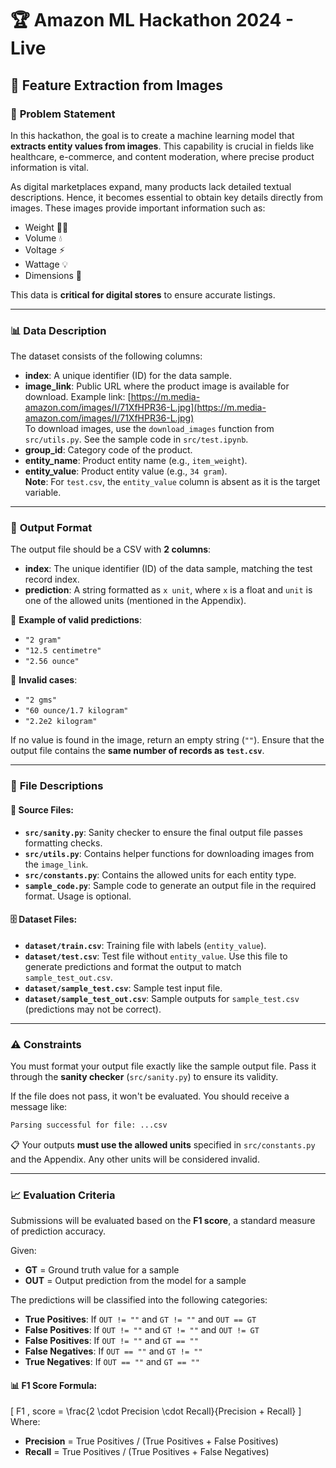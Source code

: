 # 🏆 Amazon ML Hackathon 2024 - Live

## 🚀 **Feature Extraction from Images**

### 📝 **Problem Statement**

In this hackathon, the goal is to create a machine learning model that **extracts entity values from images**. This capability is crucial in fields like healthcare, e-commerce, and content moderation, where precise product information is vital.

As digital marketplaces expand, many products lack detailed textual descriptions. Hence, it becomes essential to obtain key details directly from images. These images provide important information such as:

- Weight 🏋️‍♂️
- Volume 💧
- Voltage ⚡
- Wattage 💡
- Dimensions 📏

This data is **critical for digital stores** to ensure accurate listings.

---

### 📊 **Data Description**

The dataset consists of the following columns:

- **index**: A unique identifier (ID) for the data sample.
- **image_link**: Public URL where the product image is available for download. 
  Example link: [https://m.media-amazon.com/images/I/71XfHPR36-L.jpg](https://m.media-amazon.com/images/I/71XfHPR36-L.jpg)  
  To download images, use the `download_images` function from `src/utils.py`. See the sample code in `src/test.ipynb`.
- **group_id**: Category code of the product.
- **entity_name**: Product entity name (e.g., `item_weight`).
- **entity_value**: Product entity value (e.g., `34 gram`).  
  **Note**: For `test.csv`, the `entity_value` column is absent as it is the target variable.

---

### 🔑 **Output Format**

The output file should be a CSV with **2 columns**:

- **index**: The unique identifier (ID) of the data sample, matching the test record index.
- **prediction**: A string formatted as `x unit`, where `x` is a float and `unit` is one of the allowed units (mentioned in the Appendix).

📌 **Example of valid predictions**:
- `"2 gram"`
- `"12.5 centimetre"`
- `"2.56 ounce"`

🚫 **Invalid cases**:
- `"2 gms"`
- `"60 ounce/1.7 kilogram"`
- `"2.2e2 kilogram"`

If no value is found in the image, return an empty string (`""`). Ensure that the output file contains the **same number of records as `test.csv`**.

---

### 📂 **File Descriptions**

#### 🔧 **Source Files**:

- **`src/sanity.py`**: Sanity checker to ensure the final output file passes formatting checks.
- **`src/utils.py`**: Contains helper functions for downloading images from the `image_link`.
- **`src/constants.py`**: Contains the allowed units for each entity type.
- **`sample_code.py`**: Sample code to generate an output file in the required format. Usage is optional.

#### 🗄️ **Dataset Files**:

- **`dataset/train.csv`**: Training file with labels (`entity_value`).
- **`dataset/test.csv`**: Test file without `entity_value`. Use this file to generate predictions and format the output to match `sample_test_out.csv`.
- **`dataset/sample_test.csv`**: Sample test input file.
- **`dataset/sample_test_out.csv`**: Sample outputs for `sample_test.csv` (predictions may not be correct).

---

### ⚠️ **Constraints**

You must format your output file exactly like the sample output file. Pass it through the **sanity checker** (`src/sanity.py`) to ensure its validity.

If the file does not pass, it won't be evaluated. You should receive a message like:
```bash
Parsing successful for file: ...csv
```

📋 Your outputs **must use the allowed units** specified in `src/constants.py` and the Appendix. Any other units will be considered invalid.

---

### 📈 **Evaluation Criteria**

Submissions will be evaluated based on the **F1 score**, a standard measure of prediction accuracy.

Given:
- **GT** = Ground truth value for a sample
- **OUT** = Output prediction from the model for a sample

The predictions will be classified into the following categories:

- **True Positives**: If `OUT != ""` and `GT != ""` and `OUT == GT`
- **False Positives**: If `OUT != ""` and `GT != ""` and `OUT != GT`
- **False Positives**: If `OUT != ""` and `GT == ""`
- **False Negatives**: If `OUT == ""` and `GT != ""`
- **True Negatives**: If `OUT == ""` and `GT == ""`

#### 📊 **F1 Score Formula**:
\[
F1 \, score = \frac{2 \cdot Precision \cdot Recall}{Precision + Recall}
\]
Where:
- **Precision** = True Positives / (True Positives + False Positives)
- **Recall** = True Positives / (True Positives + False Negatives)
